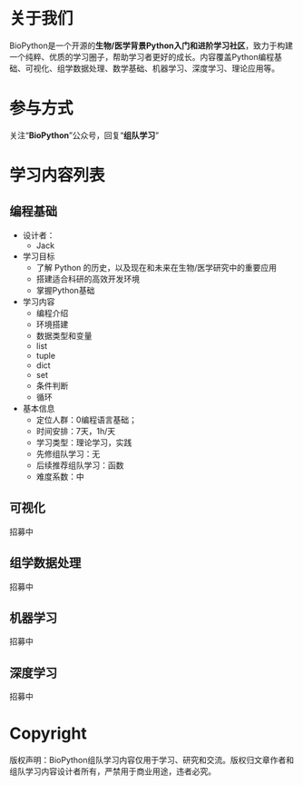 # 关于我们

BioPython是一个开源的**生物/医学背景Python入门和进阶学习社区**，致力于构建一个纯粹、优质的学习圈子，帮助学习者更好的成长。内容覆盖Python编程基础、可视化、组学数据处理、数学基础、机器学习、深度学习、理论应用等。

# 参与方式

关注“**BioPython**”公众号，回复“**组队学习**”

# 学习内容列表

## 编程基础

- 设计者：
  - Jack
- 学习目标
  - 了解 Python 的历史，以及现在和未来在生物/医学研究中的重要应用
  - 搭建适合科研的高效开发环境
  - 掌握Python基础
- 学习内容
  - 编程介绍
  - 环境搭建
  - 数据类型和变量
  - list
  - tuple
  - dict
  - set
  - 条件判断
  - 循环
- 基本信息
  - 定位人群：0编程语言基础；
  - 时间安排：7天，1h/天
  - 学习类型：理论学习，实践
  - 先修组队学习：无
  - 后续推荐组队学习：函数
  - 难度系数：中

## 可视化

招募中

## 组学数据处理

招募中

## 机器学习

招募中

## 深度学习

招募中

# Copyright

版权声明：BioPython组队学习内容仅用于学习、研究和交流。版权归文章作者和组队学习内容设计者所有，严禁用于商业用途，违者必究。

